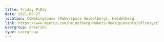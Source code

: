 ```yaml
---
title: Friday PiDay
date: 2021-08-27
location: CoMakingSpace (Makerspace Heidelberg), Heidelberg
link: https://www.meetup.com/Heidelberg-Makers-Meetup/events/bflvnsycclbkc/
usergroup: makershd
type: usergroup
---
```

